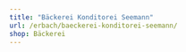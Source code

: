 ```yaml
---
title: "Bäckerei Konditorei Seemann"
url: /erbach/baeckerei-konditorei-seemann/
shop: Bäckerei
---
```

